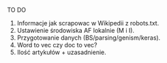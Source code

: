 TO DO
1. Informacje jak scrapowac w Wikipedii z robots.txt.
2. Ustawienie środowiska AF lokalnie (M i I).
3. Przygotowanie danych (BS/parsing/genism/keras).
4. Word to vec czy doc to vec?
5. Ilość artykułów + uzasadnienie.
